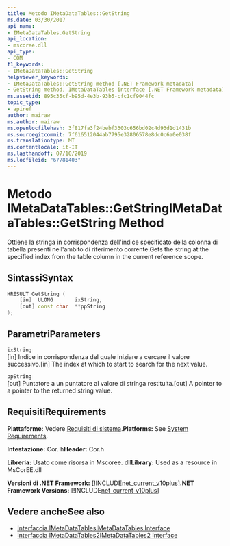 ```yaml
---
title: Metodo IMetaDataTables::GetString
ms.date: 03/30/2017
api_name:
- IMetaDataTables.GetString
api_location:
- mscoree.dll
api_type:
- COM
f1_keywords:
- IMetaDataTables::GetString
helpviewer_keywords:
- IMetaDataTables::GetString method [.NET Framework metadata]
- GetString method, IMetaDataTables interface [.NET Framework metadata]
ms.assetid: 895c35cf-b95d-4e3b-93b5-cfc1cf9044fc
topic_type:
- apiref
author: mairaw
ms.author: mairaw
ms.openlocfilehash: 3f817fa3f24bebf3303c656bd02c4d93d1d1431b
ms.sourcegitcommit: 7f616512044ab7795e32806578e8dc0c6a0e038f
ms.translationtype: MT
ms.contentlocale: it-IT
ms.lasthandoff: 07/10/2019
ms.locfileid: "67781403"
---
```

# <a name="imetadatatablesgetstring-method"></a><span data-ttu-id="a5d8c-102">Metodo IMetaDataTables::GetString</span><span class="sxs-lookup"><span data-stu-id="a5d8c-102">IMetaDataTables::GetString Method</span></span>
<span data-ttu-id="a5d8c-103">Ottiene la stringa in corrispondenza dell'indice specificato della colonna di tabella presenti nell'ambito di riferimento corrente.</span><span class="sxs-lookup"><span data-stu-id="a5d8c-103">Gets the string at the specified index from the table column in the current reference scope.</span></span>  
  
## <a name="syntax"></a><span data-ttu-id="a5d8c-104">Sintassi</span><span class="sxs-lookup"><span data-stu-id="a5d8c-104">Syntax</span></span>  
  
```cpp  
HRESULT GetString (   
    [in]  ULONG       ixString,  
    [out] const char  **ppString  
);  
```  
  
## <a name="parameters"></a><span data-ttu-id="a5d8c-105">Parametri</span><span class="sxs-lookup"><span data-stu-id="a5d8c-105">Parameters</span></span>  
 `ixString`  
 <span data-ttu-id="a5d8c-106">[in] Indice in corrispondenza del quale iniziare a cercare il valore successivo.</span><span class="sxs-lookup"><span data-stu-id="a5d8c-106">[in] The index at which to start to search for the next value.</span></span>  
  
 `ppString`  
 <span data-ttu-id="a5d8c-107">[out] Puntatore a un puntatore al valore di stringa restituita.</span><span class="sxs-lookup"><span data-stu-id="a5d8c-107">[out] A pointer to a pointer to the returned string value.</span></span>  
  
## <a name="requirements"></a><span data-ttu-id="a5d8c-108">Requisiti</span><span class="sxs-lookup"><span data-stu-id="a5d8c-108">Requirements</span></span>  
 <span data-ttu-id="a5d8c-109">**Piattaforme:** Vedere [Requisiti di sistema](../../../../docs/framework/get-started/system-requirements.md).</span><span class="sxs-lookup"><span data-stu-id="a5d8c-109">**Platforms:** See [System Requirements](../../../../docs/framework/get-started/system-requirements.md).</span></span>  
  
 <span data-ttu-id="a5d8c-110">**Intestazione:** Cor. h</span><span class="sxs-lookup"><span data-stu-id="a5d8c-110">**Header:** Cor.h</span></span>  
  
 <span data-ttu-id="a5d8c-111">**Libreria:** Usato come risorsa in Mscoree. dll</span><span class="sxs-lookup"><span data-stu-id="a5d8c-111">**Library:** Used as a resource in MsCorEE.dll</span></span>  
  
 <span data-ttu-id="a5d8c-112">**Versioni di .NET Framework:** [!INCLUDE[net_current_v10plus](../../../../includes/net-current-v10plus-md.md)]</span><span class="sxs-lookup"><span data-stu-id="a5d8c-112">**.NET Framework Versions:** [!INCLUDE[net_current_v10plus](../../../../includes/net-current-v10plus-md.md)]</span></span>  
  
## <a name="see-also"></a><span data-ttu-id="a5d8c-113">Vedere anche</span><span class="sxs-lookup"><span data-stu-id="a5d8c-113">See also</span></span>

- [<span data-ttu-id="a5d8c-114">Interfaccia IMetaDataTables</span><span class="sxs-lookup"><span data-stu-id="a5d8c-114">IMetaDataTables Interface</span></span>](../../../../docs/framework/unmanaged-api/metadata/imetadatatables-interface.md)
- [<span data-ttu-id="a5d8c-115">Interfaccia IMetaDataTables2</span><span class="sxs-lookup"><span data-stu-id="a5d8c-115">IMetaDataTables2 Interface</span></span>](../../../../docs/framework/unmanaged-api/metadata/imetadatatables2-interface.md)
